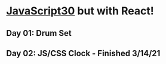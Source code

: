 # [JavaScript30](https://javascript30.com/) but with React! 

## Day 01: Drum Set

## Day 02: JS/CSS Clock - Finished 3/14/21
